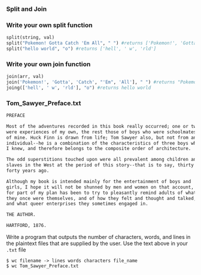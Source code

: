 ### Split and Join

### Write your own split function
```python
split(string, val)
split("Pokemon! Gotta Catch 'Em All", " ") #returns ['Pokemon!', 'Gotta', 'Catch', "'Em", 'All']
split("hello world", "o") #returns ['hell', ' w', 'rld']
```

### Write your own join function
```python
join(arr, val)
join('Pokemon!', 'Gotta', 'Catch', "'Em", 'All'], " ") #returns "Pokemon! Gotta Catch 'Em All"
joing(['hell', ' w', 'rld'], "o") #returns hello world
```

### Tom_Sawyer_Preface.txt
```txt
PREFACE

Most of the adventures recorded in this book really occurred; one or two
were experiences of my own, the rest those of boys who were schoolmates
of mine. Huck Finn is drawn from life; Tom Sawyer also, but not from an
individual--he is a combination of the characteristics of three boys whom
I knew, and therefore belongs to the composite order of architecture.

The odd superstitions touched upon were all prevalent among children and
slaves in the West at the period of this story--that is to say, thirty or
forty years ago.

Although my book is intended mainly for the entertainment of boys and
girls, I hope it will not be shunned by men and women on that account,
for part of my plan has been to try to pleasantly remind adults of what
they once were themselves, and of how they felt and thought and talked,
and what queer enterprises they sometimes engaged in.

THE AUTHOR.

HARTFORD, 1876.
```
Write a program that outputs the number of characters, words, and lines in the plaintext files that are supplied by the user. Use the text above in your `.txt` file
```command
$ wc filename -> lines words characters file_name  
$ wc Tom_Sawyer_Preface.txt
```
